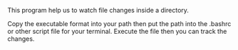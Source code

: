 This program help us to watch file changes inside a directory.

Copy the executable format into your path then put the path into the .bashrc 
or other script file for your terminal. Execute the file then you can track 
the changes.
